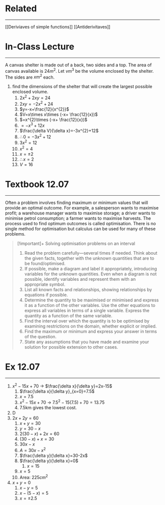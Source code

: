 # Related
---
[[Deriviaves of simple functions]]
[[Antiderivitaves]]

# In-Class Lecture
---
A canvas shelter is made out of a back, two sides and a top. The area of canvas available is $24m^{2}$. Let $vm^{3}$ be the volume enclosed by the shelter. The sides are $xm^{2}$ each. 

1. find the dimensions of the shelter that will create the largest possible enclosed volume.
	1. $2x^{2}+2xy=24$
	2. $2xy=-2x^{2}+24$
	3. $y=-x+\frac{12}{x^{2}}$
	4. $V=x\times x\times (-x+ \frac{12}{x})$
	5. $=x^{2}\times (-x+ \frac{12}{x})$
	6. $=-x^{3}+12x$
	7. $\frac{\delta V}{\delta x}=-3x^{2}+12$
	8. $\therefore 0 = -3x^{2}+12$
	9. $3x^{2}=12$
	10. $x^{2}=4$
	11. $x=\pm2$
	12. $\therefore x=2$
	13. $V=16$



# Textbook 12.07
---
Often a problem involves finding maximum or minimum values that will provide an optimal outcome. For example, a salesperson wants to maximise profit; a warehouse manager wants to maximise storage; a driver wants to minimise petrol consumption; a farmer wants to maximise harvests. The process used to find optimum outcomes is called optimisation.
There is no single method for optimisation but calculus can be used for many of these problems.

>[!important]+ Solving optimisation problems on an interval
>1. Read the problem carefully—several times if needed. Think about the given facts, together with the unknown quantities that are to be found/optimised. 
>2. If possible, make a diagram and label it appropriately, introducing variables for the unknown quantities. Even when a diagram is not possible, identify variables and represent them with an appropriate symbol.
>3. List all known facts and relationships, showing relationships by equations if possible.
>4. Determine the quantity to be maximised or minimised and express it as a function of the other variables. Use the other equations to express all variables in terms of a single variable. Express the quantity as a function of the same variable.
>5. Find the interval over which the quantity is to be optimised by examining restrictions on the domain, whether explicit or implied.
>6. Find the maximum or minimum and express your answer in terms of the question.
>7. State any assumptions that you have made and examine your solution for possible extension to other cases.

# Ex 12.07
---
1. $x^{2}-15x+70$ → $\frac{\delta x}{\delta y}=2x-15$
	1. $\frac{\delta x}{\delta y}_{x=0}=7.5$
	2. $x=7.5$
	3. $x^{2}-15x+70$ → $7.5^{2}-15(7.5)+70=13.75$
	4. $7.5$km gives the lowest cost.
2. D
4. $2x+2y=60$
	1. $x+y=30$
	2. $y=30-x$
	3. $2(30-x)+2x=60$
	4. $(30-x)+x=30$
	5. $30x-x$
	6. $A=30x-x^{2}$
	7. $\frac{\delta y}{\delta x}=30-2x$
	8. $\frac{\delta y}{\delta x}=0$
		1. $x=15$
	9. $x=5$
	10. Area: $225cm^{2}$
6. $x+y=0$
	1. $x-y=5$
	2. $x-(5-x)=5$
	3. $x=\pm2.5$